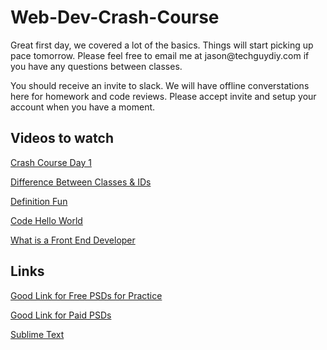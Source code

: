 # Web-Dev-Crash-Course

<p>Great first day, we covered a lot of the basics. Things will start picking up pace tomorrow. Please feel free to email me at jason@techguydiy.com if you have any questions between classes.</p>

<p>You should receive an invite to slack. We will have offline converstations here for homework and code reviews. Please accept invite and setup your account when you have a moment.</p>

<h2>Videos to watch</h2>
<p><a target="_blank" href="https://www.youtube.com/watch?v=0SDwhjJwrh8">Crash Course Day 1</a></p>
<p><a target="_blank" href="https://www.youtube.com/watch?v=EIejiZ1JhE4">Difference Between Classes & IDs</a></p>
<p><a target="_blank" href="https://www.youtube.com/watch?v=wEb6A0demT4">Definition Fun</a></p>
<p><a target="_blank" href="https://www.youtube.com/watch?v=aveTV9gpZ1Q">Code Hello World</a></p>
<p><a target="_blank" href="https://www.youtube.com/watch?v=0kX1wB8qil4">What is a Front End Developer</a></p>

<h2>Links</h2>
<p><a target="_blank" href="http://designscrazed.org/free-photoshop-psd-website-templates/">Good Link for Free PSDs for Practice</a></p>
<p><a target="_blank" href="http://www.themeforest.net/">Good Link for Paid PSDs</a></p>
<p><a target="_blank" href="http://www.sublimetext.com/">Sublime Text</a></p>

